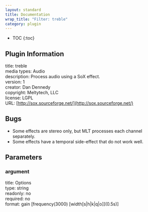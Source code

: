 ```yaml
---
layout: standard
title: Documentation
wrap_title: "Filter: treble"
category: plugin
---
```

* TOC
{:toc}

## Plugin Information

title: treble  
media types:
Audio  
description: Process audio using a SoX effect.  
version: 1  
creator: Dan Dennedy  
copyright: Meltytech, LLC  
license: LGPL  
URL: [http://sox.sourceforge.net/](http://sox.sourceforge.net/)  

## Bugs

* Some effects are stereo only, but MLT processes each channel separately.
* Some effects have a temporal side-effect that do not work well.


## Parameters

### argument

title: Options    
type: string  
readonly: no  
required: no  
format: gain [frequency(3000) [width[s|h|k|q|o]]\(0.5s)]  

